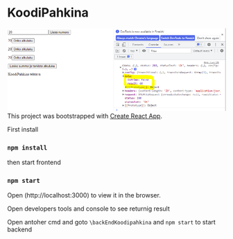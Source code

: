 # KoodiPahkina
![koodiPahkina](demo.PNG)
This project was bootstrapped with [Create React App](https://github.com/facebook/create-react-app).

First install

### `npm install`

then start frontend

### `npm start`

Open (http://localhost:3000) to view it in the browser.

Open developers tools and console to see returnig result



Open antoher cmd and goto `\backEndKoodipahkina`
and `npm start` to start backend


